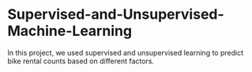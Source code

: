 # Supervised-and-Unsupervised-Machine-Learning
In this project, we used supervised and unsupervised learning to predict bike rental counts based on different factors.
